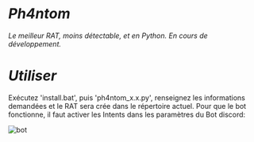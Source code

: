 # <strong><i>Ph4ntom</i></strong>
<i>Le meilleur RAT, moins détectable, et en Python. En cours de développement.</i>

# <strong><i>Utiliser</i></strong>
Exécutez 'install.bat', puis 'ph4ntom_x.x.py', renseignez les informations demandées et le RAT sera crée dans le répertoire actuel. 
Pour que le bot fonctionne, il faut activer les Intents dans les paramètres du Bot discord:

![bot](https://user-images.githubusercontent.com/77754159/120925888-f3c6e300-c6da-11eb-90e2-7eb7f4deccc6.png)



